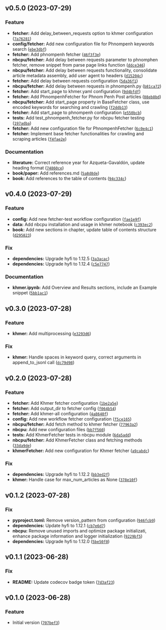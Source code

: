 <!--next-version-placeholder-->

## v0.5.0 (2023-07-29)

### Feature

* **fetcher:** Add delay_between_requests option to khmer configuration ([`7a76281`](https://github.com/entelecheia/nbcpu/commit/7a76281de67aeefc65caf7fbd4d89a6c5d5e5a63))
* **config/fetcher:** Add new configuration file for Phnompenh keywords search ([`ebe3dbf`](https://github.com/entelecheia/nbcpu/commit/ebe3dbf17d5a697124d79b0cb5df403e6d368279))
* **fetcher:** Add phnompenh fetcher ([`46f3f3e`](https://github.com/entelecheia/nbcpu/commit/46f3f3e7a0446316d26ad3781e706249facb573d))
* **nbcpu/fetcher:** Add delay between requests parameter to phnomphen fetcher, remove snippet from parse page links function ([`ddce346`](https://github.com/entelecheia/nbcpu/commit/ddce346f4e45bf35383b7c24eef81543234a082c))
* **nbcpu/fetcher:** Add delay between requests functionality, consolidate article metadata assembly, add user agent to headers ([`d15204c`](https://github.com/entelecheia/nbcpu/commit/d15204c57f6e204bfd347f67c165df28da85a19b))
* **fetcher:** Add delay between requests configuration ([`5da36f1`](https://github.com/entelecheia/nbcpu/commit/5da36f11cde56bd500bb2d04d8361c5ef57121b5))
* **nbcpu/fetcher:** Add delay between requests in phnompenh.py ([`b81ca72`](https://github.com/entelecheia/nbcpu/commit/b81ca721285e628bb0b682e411726c594492b92e))
* **fetcher:** Add start_page to khmer.yaml configuration ([`9d4bfdf`](https://github.com/entelecheia/nbcpu/commit/9d4bfdff98f1c14eac2a150a1932d44976c1e7c3))
* **fetcher:** Add PhnompenhFetcher for Phnom Penh Post articles ([`08eb8bd`](https://github.com/entelecheia/nbcpu/commit/08eb8bdc8fda628d312b96dc9ee73e2c43636fa0))
* **nbcpu/fetcher:** Add start_page property in BaseFetcher class, use encoded keywords for searching and crawling ([`f2ddb13`](https://github.com/entelecheia/nbcpu/commit/f2ddb13dc93ed42e2e552eb96c8c77889a76f487))
* **fetcher:** Add start_page to phnompenh configuration ([`e550bcb`](https://github.com/entelecheia/nbcpu/commit/e550bcb443c975502d70ea0b6c64b44199d2d546))
* **tests:** Add test_phnompenh_fetcher.py for nbcpu fetcher testing ([`197adba`](https://github.com/entelecheia/nbcpu/commit/197adba6927a81eb0cd2c2bc4b24e1708275bbd9))
* **fetcher:** Add new configuration file for PhnompenhFetcher ([`6c0e4c1`](https://github.com/entelecheia/nbcpu/commit/6c0e4c15b1d17d81ab319c0a24e6d3ca663bdb2c))
* **fetcher:** Implement base fetcher functionalities for crawling and scraping articles ([`f4fae2e`](https://github.com/entelecheia/nbcpu/commit/f4fae2eb5d5d726d56cc404d09f59f42cfce1563))

### Documentation

* **literature:** Correct reference year for Azqueta-Gavaldón, update heading format ([`74860ce`](https://github.com/entelecheia/nbcpu/commit/74860ce6ff474e1c0e3ea63fc0e56a143b25a5cc))
* **book/paper:** Add references.md ([`5a8d8de`](https://github.com/entelecheia/nbcpu/commit/5a8d8decc46ad851fe8bdb1776343880f5235160))
* **book:** Add references to the table of contents ([`94c334c`](https://github.com/entelecheia/nbcpu/commit/94c334ce40acb23c0ae71295a630848a9c0b768a))

## v0.4.0 (2023-07-29)

### Feature

* **config:** Add new fetcher-test workflow configuration ([`fae1e9f`](https://github.com/entelecheia/nbcpu/commit/fae1e9f7be0b4e50a3a5f4185fd2fc8c64791abb))
* **data:** Add nbcpu installation and usage in khmer notebook ([`c393ec2`](https://github.com/entelecheia/nbcpu/commit/c393ec21141bd8ff11a73272c0d553192d1a43d9))
* **book:** Add new sections in chapter, update table of contents structure ([`d295823`](https://github.com/entelecheia/nbcpu/commit/d295823502bafba08706eb2ad58b482177b256fb))

### Fix

* **dependencies:** Upgrade hyfi to 1.12.5 ([`3a3acac`](https://github.com/entelecheia/nbcpu/commit/3a3acac94082a0c7f4b54b9ec75394608cf908c2))
* **dependencies:** Upgrade hyfi to 1.12.4 ([`c5e7747`](https://github.com/entelecheia/nbcpu/commit/c5e7747c3b93b4bf27f281dab0c2a9cd59f33c8e))

### Documentation

* **khmer.ipynb:** Add Overview and Results sections, include an Example snippet ([`5bb1ac1`](https://github.com/entelecheia/nbcpu/commit/5bb1ac1ef0d8b9ffc250bceffdc8c2621c9c7891))

## v0.3.0 (2023-07-28)

### Feature

* **khmer:** Add multiprocessing ([`e3293d6`](https://github.com/entelecheia/nbcpu/commit/e3293d68d2be198ea1d7c8cff0f56c10e826db40))

### Fix

* **khmer:** Handle spaces in keyword query, correct arguments in append_to_jsonl call ([`dc79d98`](https://github.com/entelecheia/nbcpu/commit/dc79d98c116f12cb6bcbf85da917361faeb66f1a))

## v0.2.0 (2023-07-28)

### Feature

* **fetcher:** Add Khmer fetcher configuration ([`1be2a5e`](https://github.com/entelecheia/nbcpu/commit/1be2a5eaf67bee15bf2334768de1cbc0fb37fa53))
* **fetcher:** Add output_dir to fetcher config ([`f064b54`](https://github.com/entelecheia/nbcpu/commit/f064b54055964caa70599e08144c5185ee95c757))
* **fetcher:** Add khmer-all configuration ([`4a8640f`](https://github.com/entelecheia/nbcpu/commit/4a8640f0f41784d0802ccdbe728145f70bc7865b))
* **config:** Add new workflow fetcher configuration ([`f5ce165`](https://github.com/entelecheia/nbcpu/commit/f5ce1654566e8c2e70a4feed45b8815c5e87fed0))
* **nbcpu/fetcher:** Add fetch method to khmer fetcher ([`77963a2`](https://github.com/entelecheia/nbcpu/commit/77963a222fe3a338bf0ab8c92fed7cfcd7d6c5de))
* **nbcpu:** Add new configuration files ([`bb7f560`](https://github.com/entelecheia/nbcpu/commit/bb7f560930deb94e07bc704f5a2cfa866082b626))
* **tests:** Add KhmerFetcher tests in nbcpu module ([`6da5add`](https://github.com/entelecheia/nbcpu/commit/6da5add6c29b714ddafaeab8801196624127e95d))
* **nbcpu/fetcher:** Add KhmerFetcher class and fetching methods ([`33da9de`](https://github.com/entelecheia/nbcpu/commit/33da9dea94e2dc96f939aa563e9a370e7451f0ba))
* **khmerFetcher:** Add new configuration for Khmer fetcher ([`a9cabdc`](https://github.com/entelecheia/nbcpu/commit/a9cabdc01c7ce10be123feeb108ba5bc89e9fbf4))

### Fix

* **dependencies:** Upgrade hyfi to 1.12.2 ([`bb3ed2f`](https://github.com/entelecheia/nbcpu/commit/bb3ed2f713fa8eed7cc74a5d9e50cc321726a6a9))
* **khmer:** Handle case for max_num_articles as None ([`378e10f`](https://github.com/entelecheia/nbcpu/commit/378e10f625c38982beefb01de9eaaadbb8b39ad4))

## v0.1.2 (2023-07-28)

### Fix

* **pyproject.toml:** Remove version_pattern from configuration ([`946fcb9`](https://github.com/entelecheia/nbcpu/commit/946fcb96408b5011cb660ee9b0efbf530d463da8))
* **dependencies:** Update hyfi to 1.12.1 ([`cb7e6d7`](https://github.com/entelecheia/nbcpu/commit/cb7e6d71a1d88daa88a2a64afdbe8c054d7123d1))
* **nbcpu:** Remove unused imports and optimize package initializati, enhance package information and logger initialization ([`9229bf5`](https://github.com/entelecheia/nbcpu/commit/9229bf53e426147b1c9214ddbc890eb647874947))
* **dependencies:** Upgrade hyfi to 1.12.0 ([`5be50f0`](https://github.com/entelecheia/nbcpu/commit/5be50f0415fe3569cdcb6287869be4c626c4eccc))

## v0.1.1 (2023-06-28)

### Fix

* **README:** Update codecov badge token ([`7d3af23`](https://github.com/entelecheia/nbcpu/commit/7d3af231ed57d982c4efc9b724dfbc0d6e35ba4e))

## v0.1.0 (2023-06-28)

### Feature

* Initial version ([`707bef3`](https://github.com/entelecheia/nbcpu/commit/707bef3ad95da9ada63ae6b5e73f1f4e0281fef4))

